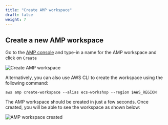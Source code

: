 ```yaml
---
title: "Create AMP workspace"
draft: false
weight: 7
---
```




## Create a new AMP workspace

Go to the [AMP console](https://console.aws.amazon.com/prometheus/) and type-in a name for the AMP workspace and click on `Create`

![Create AMP workspace](/images/amp1.png)

Alternatively, you can also use AWS CLI to create the workspace using the following command:
```
aws amp create-workspace --alias ecs-workshop --region $AWS_REGION
```

The AMP workspace should be created in just a few seconds. Once created, you will be able to see the workspace as shown below:

![AMP workspace created](/images/amp2.png)